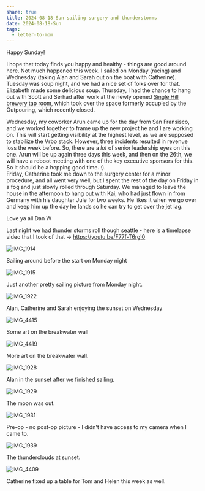 ```yaml
---
share: true
title: 2024-08-18-Sun sailing surgery and thunderstorms
date: 2024-08-18-Sun
tags:
  - letter-to-mom
---
```

Happy Sunday!

I hope that today finds you happy and healthy - things are good around here. Not much happened this week.  I sailed on Monday (racing) and Wednesday (taking Alan and Sarah out on the boat with Catherine). Tuesday was soup night, and we had a nice set of folks over for that. Elizabeth made some delicious soup.   Thursday, I had the chance to hang out with Scott and Serhad after work at the newly opened [Single Hill brewery tap room](https://singlehillbrewing.com/taproom/), which took over the space formerly occupied by the Outpouring, which recently closed.   

Wednesday, my coworker Arun came up for the day from San Fransisco, and we worked together to frame up the new project he and I are working on.  This will start getting visibility at the highest level, as we are supposed to stabilize the Vrbo stack. However, three incidents resulted in revenue loss the week before.  So, there are a _lot_ of senior leadership eyes on this one.  Arun will be up again three days this week, and then on the 26th, we will have a reboot meeting with one of the key executive sponsors for this.  So it should be a hopping good time. :).  
Friday, Catherine took me down to the surgery center for a minor procedure, and all went very well, but I spent the rest of the day on Friday in a fog and just slowly rolled through Saturday.  We managed to leave the house in the afternoon to hang out with Kai, who had just flown in from Germany with his daughter Jule for two weeks.  He likes it when we go over and keep him up the day he lands so he can try to get over the jet lag.

Love ya all
Dan W


Last night we had thunder storms roll though seattle - here is a timelapse video that I took of that -> https://youtu.be/F77f-T6rgI0

![IMG_1914](../attachments/IMG_1914.png)

Sailing around before the start on Monday night


![IMG_1915](../attachments/IMG_1915.png)

Just another pretty sailing picture from Monday night.

![IMG_1922](../attachments/IMG_1922.png)

Alan, Catherine and Sarah enjoying the sunset on Wednesday

![IMG_4415](../attachments/IMG_4415.png)

Some art on the breakwater wall

![IMG_4419](../attachments/IMG_4419.png)

More art on the breakwater wall.

![IMG_1928](../attachments/IMG_1928.png)

Alan in the sunset after we finished sailing.

![IMG_1929](../attachments/IMG_1929.png)

The moon was out.

![IMG_1931](../attachments/IMG_1931.png)

Pre-op - no post-op picture - I didn't have access to my camera when I came to.

![IMG_1939](../attachments/IMG_1939.png)

The thunderclouds at sunset.

![IMG_4409](../attachments/IMG_4409.png)

Catherine fixed up a table for Tom and Helen this week as well.

